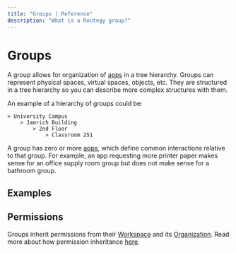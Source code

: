 ```yaml
---
title: "Groups | Reference"
description: "What is a Routegy group?"
---
```


# Groups

A group allows for organization of [apps](/topic/apps) in a tree hierarchy. Groups can represent physical spaces, virtual spaces, objects, etc. They are structured in a tree hierarchy so you can describe more complex structures with them.

An example of a hierarchy of groups could be:

```
> University Campus
    > Jamrich Building
        > 2nd Floor
            > Classroom 251
```

A group has zero or more [apps](/topic/apps/), which define common interactions relative to that group. For example, an app requesting more printer paper makes sense for an office supply room group but does not make sense for a bathroom group.

## Examples

<CaptionedImage
  src="/images/navigation/office-1st-floor-conference-room-101-tree.png"
  alt="The app tree interface in the Routegy admin app with groups representing an office layout"
  width="70%"
/>

## Permissions

Groups inherit permissions from their [Workspace](/reference/workspaces/) and its [Organization](/reference/organizations/). Read more about how permission inheritance [here](/reference/permissions/).
